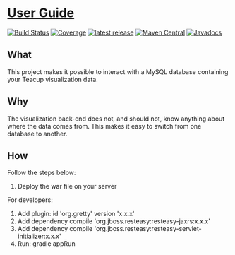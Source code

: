 # [User Guide](https://henryssondaniel.github.io/teacup.github.io/)
[![Build Status](https://travis-ci.com/HenryssonDaniel/teacup-service-visualization-mysql-java.svg?branch=master)](https://travis-ci.com/HenryssonDaniel/teacup-service-visualization-mysql-java)
[![Coverage](https://sonarcloud.io/api/project_badges/measure?project=HenryssonDaniel_teacup-service-visualization-mysql-java&metric=coverage)](https://sonarcloud.io/dashboard?id=HenryssonDaniel_teacup-service-visualization-mysql-java)
[![latest release](https://img.shields.io/badge/release%20notes-1.0.2-yellow.svg)](https://github.com/HenryssonDaniel/teacup-service-visualization-mysql-java/blob/master/doc/release-notes/official.md)
[![Maven Central](https://img.shields.io/maven-central/v/io.github.henryssondaniel.teacup.service.visualization/mysql.svg)](http://search.maven.org/#search%7Cgav%7C1%7Cg%3A%22io.github.henryssondaniel.teacup.service.visualization%22%20AND%20a%3A%22mysql%22)
[![Javadocs](https://www.javadoc.io/badge/io.github.henryssondaniel.teacup.service.visualization/mysql.svg)](https://www.javadoc.io/doc/io.github.henryssondaniel.teacup.service.visualization/mysql)
## What ##
This project makes it possible to interact with a MySQL database containing your Teacup
visualization data.
## Why ##
The visualization back-end does not, and should not, know anything about where the data comes from.
This makes it easy to switch from one database to another.
## How ##
Follow the steps below:
1. Deploy the war file on your server  

For developers: 
1. Add plugin: id 'org.gretty' version 'x.x.x' 
1. Add dependency compile 'org.jboss.resteasy:resteasy-jaxrs:x.x.x'
1. Add dependency compile 'org.jboss.resteasy:resteasy-servlet-initializer:x.x.x'
1. Run: gradle appRun